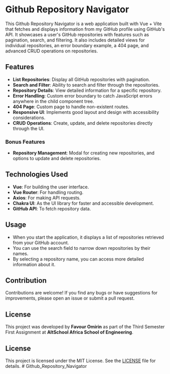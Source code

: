 # Github Repository Navigator

This Github Repository Navigator is a web application built with Vue + Vite that fetches and displays information from my GitHub profile using GitHub's API. It showcases a user's GitHub repositories with features such as pagination, search, and filtering. It also includes detailed views for individual repositories, an error boundary example, a 404 page, and advanced CRUD operations on repositories.

## Features

- **List Repositories**: Display all GitHub repositories with pagination.
- **Search and Filter**: Ability to search and filter through the repositories.
- **Repository Details**: View detailed information for a specific repository.
- **Error Handling**: Custom error boundary to catch JavaScript errors anywhere in the child component tree.
- **404 Page**: Custom page to handle non-existent routes.
- **Responsive UI**: Implements good layout and design with accessibility considerations.
- **CRUD Operations**: Create, update, and delete repositories directly through the UI.

### Bonus Features

- **Repository Management**: Modal for creating new repositories, and options to update and delete repositories.

## Technologies Used

- **Vue**: For building the user interface.
- **Vue Router**: For handling routing.
- **Axios**: For making API requests.
- **Chakra UI**: As the UI library for faster and accessible development.
- **GitHub API**: To fetch repository data.

## Usage

- When you start the application, it displays a list of repositories retrieved from your GitHub account.
- You can use the search field to narrow down repositories by their names.
- By selecting a repository name, you can access more detailed information about it.

## Contribution

Contributions are welcome! If you find any bugs or have suggestions for improvements, please open an issue or submit a pull request.

## License

This project was developed by **Favour Omirin** as part of the Third Semester First Assignment at **AltSchool Africa School of Engineering**.


## License

This project is licensed under the MIT License. See the [LICENSE](LICENSE) file for details. # Github_Repository_Navigator
